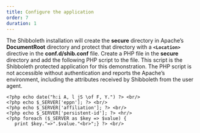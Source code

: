 ```yaml
---
title: Configure the application
order: 7
duration: 1
---
```


The Shibboleth installation will create the **secure** directory in Apache’s **DocumentRoot** directory and protect
that directory with a **`<Location>`** directive in the **conf.d/shib.conf** file. Create a PHP file in the **secure** directory
and add the following PHP script to the file. This script is the Shibboleth protected application for this demonstration. The PHP script is not accessible without authentication and reports the Apache’s environment, including the attributes received by Shibboleth from the user agent.


    <?php echo date("h:i A, l jS \of F, Y.") ?> <br/>
    <?php echo $_SERVER['eppn']; ?> <br/>
    <?php echo $_SERVER['affiliation']; ?> <br/>
    <?php echo $_SERVER['persistent-id']; ?> <hr/>
    <?php foreach ($_SERVER as $key => $value) {
       print $key."=>".$value."<br>";} ?> <br/>